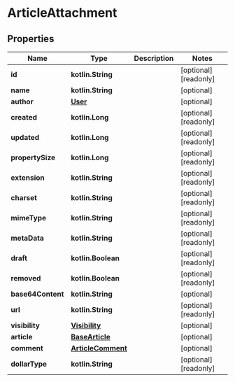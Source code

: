 
# ArticleAttachment

## Properties
Name | Type | Description | Notes
------------ | ------------- | ------------- | -------------
**id** | **kotlin.String** |  |  [optional] [readonly]
**name** | **kotlin.String** |  |  [optional]
**author** | [**User**](User.md) |  |  [optional]
**created** | **kotlin.Long** |  |  [optional] [readonly]
**updated** | **kotlin.Long** |  |  [optional] [readonly]
**propertySize** | **kotlin.Long** |  |  [optional] [readonly]
**extension** | **kotlin.String** |  |  [optional] [readonly]
**charset** | **kotlin.String** |  |  [optional] [readonly]
**mimeType** | **kotlin.String** |  |  [optional] [readonly]
**metaData** | **kotlin.String** |  |  [optional] [readonly]
**draft** | **kotlin.Boolean** |  |  [optional] [readonly]
**removed** | **kotlin.Boolean** |  |  [optional] [readonly]
**base64Content** | **kotlin.String** |  |  [optional]
**url** | **kotlin.String** |  |  [optional] [readonly]
**visibility** | [**Visibility**](Visibility.md) |  |  [optional]
**article** | [**BaseArticle**](BaseArticle.md) |  |  [optional]
**comment** | [**ArticleComment**](ArticleComment.md) |  |  [optional]
**dollarType** | **kotlin.String** |  |  [optional] [readonly]



